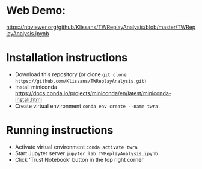 # Web Demo:  
https://nbviewer.org/github/Klissans/TWReplayAnalysis/blob/master/TWReplayAnalysis.ipynb


# Installation instructions
* Download this repository (or clone `git clone https://github.com/Klissans/TWReplayAnalysis.git`)
* Install miniconda https://docs.conda.io/projects/miniconda/en/latest/miniconda-install.html
* Create virtual environment `conda env create --name twra`

# Running instructions
* Activate virtual environment `conda activate twra`
* Start Jupyter server `jupyter lab TWReplayAnalysis.ipynb`
* Click 'Trust Notebook' button in the top right corner















